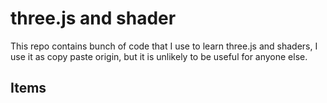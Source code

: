 # three.js and shader

This repo contains bunch of code that I use to learn three.js and shaders, I use it as copy paste origin, but it is unlikely to be useful for anyone else.

## Items
